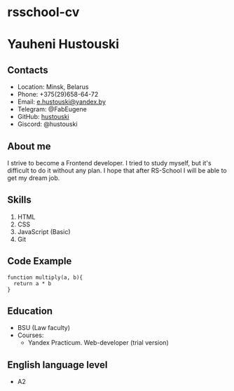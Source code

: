 # rsschool-cv

# Yauheni Hustouski

## Contacts

- Location: Minsk, Belarus
- Phone: +375(29)658-64-72
- Email: e.hustouski@yandex.by
- Telegram: @FabEugene
- GitHub: [hustouski](https://github.com/hustouski)
- Giscord: @hustouski

## About me

I strive to become a Frontend developer. I tried to study myself, but it's difficult to do it without any plan. I hope that after RS-School I will be able to get my dream job.

## Skills

1. HTML
2. CSS
3. JavaScript (Basic)
4. Git

## Code Example

```
function multiply(a, b){
  return a * b
}
```

## Education

- BSU (Law faculty)
- Courses:
  - Yandex Practicum. Web-developer (trial version)

## English language level

- A2
